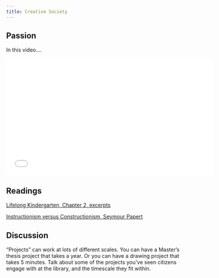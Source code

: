 ```yaml
---
title: Creative Society
---
```


## Passion

In this video....

<iframe width="560" height="315" src="//www.youtube.com/embed/UqymVt-TtwU" frameborder="0" allowfullscreen></iframe>


## Readings

[Lifelong Kindergarten, Chapter 2, excerpts](https://learn.media.mit.edu/lcl/resources/readings/chapter2-excerpt.pdf?pdf=ch2-en)

[Instructionism versus Constructionism, Seymour Papert](https://learn.media.mit.edu/lcl/resources/readings/childrens-machine.pdf)

## Discussion

“Projects” can work at lots of different scales. You can have a Master’s thesis project that takes a year. Or you can have a drawing project that takes 5 minutes.  Talk about some of the projects you’ve seen citizens engage with at the library, and the timescale they fit within.
